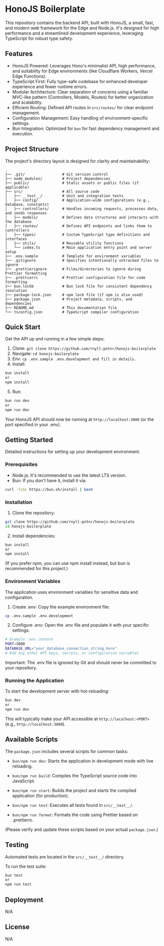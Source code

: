 # HonoJS Boilerplate
This repository contains the backend API, built with HonoJS, a small, fast, and modern web framework for the Edge and Node.js. It's designed for high performance and a streamlined development experience, leveraging TypeScript for robust type safety.

## Features
- HonoJS Powered: Leverages Hono's minimalist API, high performance, and suitability for Edge environments (like Cloudflare Workers, Vercel Edge Functions).
- TypeScript First: Fully type-safe codebase for enhanced developer experience and fewer runtime errors.
- Modular Architecture: Clear separation of concerns using a familiar MVC-like pattern (Controllers, Models, Routes) for better organization and scalability.
- Efficient Routing: Defined API routes in `src/routes/` for clear endpoint management.
- Configuration Management: Easy handling of environment-specific settings.
- Bun Integration: Optimized for `bun` for fast dependency management and execution.

## Project Structure
The project's directory layout is designed for clarity and maintainability:
```tree
.
├── .git/                 # Git version control
├── node_modules/         # Project dependencies
├── public/               # Static assets or public files (if applicable)
├── src/                  # All source code
│   ├── __test__/         # Unit and integration tests
│   ├── config/           # Application-wide configurations (e.g., database, constants)
│   ├── controllers/      # Handles incoming requests, processes data, and sends responses
│   ├── models/           # Defines data structures and interacts with the database
│   ├── routes/           # Defines API endpoints and links them to controllers
│   ├── types/            # Custom TypeScript type definitions and interfaces
│   ├── utils/            # Reusable utility functions
│   └── index.ts          # Main application entry point and server setup
├── .env.sample           # Template for environment variables
├── .gitignore            # Specifies intentionally untracked files to ignore
├── .prettierignore       # Files/directories to ignore during Prettier formatting
├── .prettierrc           # Prettier configuration file for code formatting
├── bun.lockb             # Bun lock file for consistent dependency resolution
├── package-lock.json     # npm lock file (if npm is also used)
├── package.json          # Project metadata, scripts, and dependencies
├── README.md             # This documentation file
└── tsconfig.json         # TypeScript compiler configuration
```
## Quick Start
Get the API up and running in a few simple steps:
1. Clone: `git clone https://github.com/rnyll-pntnr/honojs-boilerplate`
2. Navigate: `cd honojs-boilerplate`
3. Env: `cp .env.sample .env.development and fill in details.`
4. Install:
```bash
bun install
or
npm install
```
5. Run:
```bash
bun run dev
or
npm run dev
```
Your HonoJS API should now be running at `http://localhost:3000` (or the port specified in your .env).

## Getting Started
Detailed instructions for setting up your development environment.

### Prerequisites
- Node.js: It's recommended to use the latest LTS version.
- Bun: If you don't have it, install it via:
```bash
curl -fsSL https://bun.sh/install | bash
```


### Installation
1. Clone the repository:
```bash
git clone https://github.com/rnyll-pntnr/honojs-boilerplate
cd honojs-boilerplate
```
2. Install dependencies:
```bash
bun install
or
npm install
```
(If you prefer npm, you can use npm install instead, but bun is recommended for this project.)

### Environment Variables
The application uses environment variables for sensitive data and configuration.

1. Create .env: Copy the example environment file:
```bash
cp .env.sample .env.development
```
2. Configure .env: Open the .env file and populate it with your specific settings.
```bash
# Example .env content
PORT=3000
DATABASE_URL="your_database_connection_string_here"
# Add any other API keys, secrets, or configuration variables
```
Important: The .env file is ignored by Git and should never be committed to your repository.

### Running the Application
To start the development server with hot-reloading:
```bash
bun dev
or
npm run dev
```
This will typically make your API accessible at `http://localhost:<PORT>` (e.g., `http://localhost:3000`).

## Available Scripts
The `package.json` includes several scripts for common tasks:

- `bun/npm run dev`: Starts the application in development mode with live reloading.

- `bun/npm run build`: Compiles the TypeScript source code into JavaScript.

- `bun/npm run start`: Builds the project and starts the compiled application (for production).

- `bun/npm run test`: Executes all tests found in `src/__test__/`.

- `bun/npm run format`: Formats the code using Prettier based on .prettierrc.

(Please verify and update these scripts based on your actual `package.json`.)

## Testing
Automated tests are located in the `src/__test__/` directory.

To run the test suite:
```bash
bun test
or
npm run test
```
## Deployment
N/A

## License
N/A